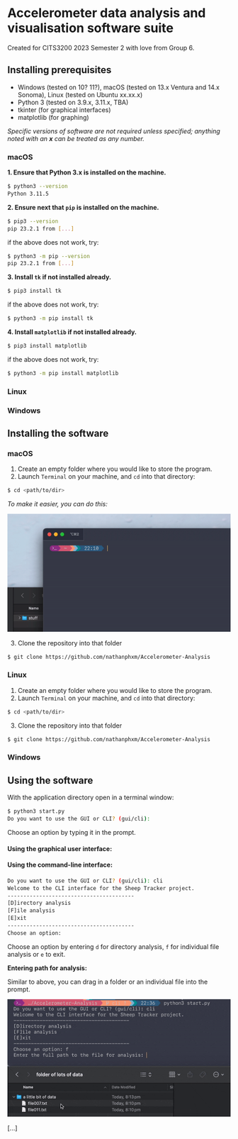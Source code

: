 # Accelerometer data analysis and visualisation software suite
Created for CITS3200 2023 Semester 2 with love from Group 6.


## Installing prerequisites

- Windows (tested on 10? 11?), macOS (tested on 13.x Ventura and 14.x Sonoma), Linux (tested on Ubuntu xx.xx.x)
- Python 3 (tested on 3.9.x, 3.11.x, TBA)
- tkinter (for graphical interfaces)
- matplotlib (for graphing)

*Specific versions of software are not required unless specified; anything noted with an **x** can be treated as any number.*

### macOS
**1. Ensure that Python 3.x is installed on the machine.**
```bash
$ python3 --version
Python 3.11.5
```

**2. Ensure next that `pip` is installed on the machine.**

```bash
$ pip3 --version
pip 23.2.1 from [...]
```
if the above does not work, try:
```bash
$ python3 -m pip --version
pip 23.2.1 from [...]
```

**3. Install `tk` if not installed already.**

```bash
$ pip3 install tk
```
if the above does not work, try:
```bash
$ python3 -m pip install tk
```

**4. Install `matplotlib` if not installed already.**

```bash
$ pip3 install matplotlib
```
if the above does not work, try:
```bash
$ python3 -m pip install matplotlib
```

### Linux

### Windows

## Installing the software

### macOS

1. Create an empty folder where you would like to store the program.
2. Launch `Terminal` on your machine, and `cd` into that directory:
```bash
$ cd <path/to/dir>
```
*To make it easier, you can do this:*

![Drag a folder into a terminal window to reveal its path](https://github.com/nathanphxm/Accelerometer-Analysis/blob/4862fac1fc564749b92ba0f82d849cf0e2dd8cd6/docs/drag-for-path.gif)

3. Clone the repository into that folder

```bash
$ git clone https://github.com/nathanphxm/Accelerometer-Analysis
```

### Linux

1. Create an empty folder where you would like to store the program.
2. Launch `Terminal` on your machine, and `cd` into that directory:
```bash
$ cd <path/to/dir>
```
3. Clone the repository into that folder
```bash
$ git clone https://github.com/nathanphxm/Accelerometer-Analysis
```

### Windows

## Using the software

With the application directory open in a terminal window:

```bash
$ python3 start.py
Do you want to use the GUI or CLI? (gui/cli):
```

Choose an option by typing it in the prompt. 

#### Using the graphical user interface:

#### Using the command-line interface:

```bash
Do you want to use the GUI or CLI? (gui/cli): cli
Welcome to the CLI interface for the Sheep Tracker project.
----------------------------------------
[D]irectory analysis
[F]ile analysis
[E]xit
----------------------------------------
Choose an option:
```

Choose an option by entering `d` for directory analysis, `f` for individual file analysis or `e` to exit.

**Entering path for analysis:**

Similar to above, you can drag in a folder or an individual file into the prompt.

![Drag a folder worth of data into the prompt](https://github.com/nathanphxm/Accelerometer-Analysis/blob/f5564f394473758a5b7e6434a34b5d2e19121c6d/docs/drag-for-path-2.gif)

[...]
